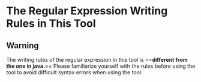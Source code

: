 # The Regular Expression Writing Rules in This Tool
## Warning
The writing rules of the regular expression in this tool is ==**different from the one in java.**==
Please familiarize yourself with the rules before using the tool to avoid difficult syntax errors when using the tool